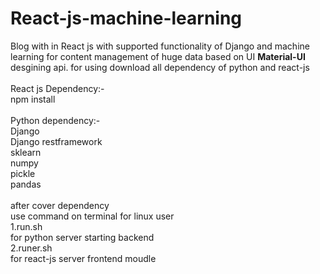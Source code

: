 # React-js-machine-learning
Blog with in React js with supported functionality of  Django and machine learning for content management of huge data based on UI <b>Material-UI</b> desgining api. 
for using download all dependency of python and react-js
<br /><br/>
 React js  Dependency:-<br />
   npm install<br /><br />
 Python dependency:- <br />
   Django<br />
   Django restframework <br />
   sklearn<br />
   numpy<br />
   pickle <br />
   pandas<br />
<br />
 after cover dependency
 <br />
 use  command on terminal for linux user<br />
  1.run.sh         <br />for python server starting backend<br />
  2.runer.sh        <br />for react-js server frontend moudle<br />
